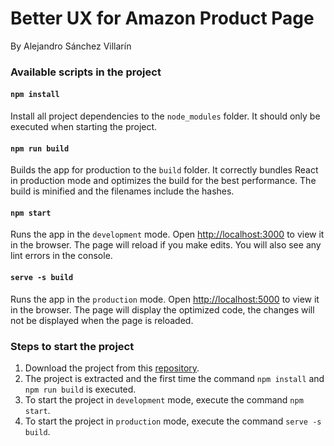 # Better UX for Amazon Product Page

By Alejandro Sánchez Villarín

### Available scripts in the project

#### `npm install`

Install all project dependencies to the `node_modules` folder. It should only be executed when starting the project.

#### `npm run build`

Builds the app for production to the `build` folder. It correctly bundles React in production mode and optimizes the build for the best performance. The build is minified and the filenames include the hashes.

#### `npm start`

Runs the app in the `development` mode. Open [http://localhost:3000](http://localhost:3000) to view it in the browser. The page will reload if you make edits. You will also see any lint errors in the console.

#### `serve -s build`

Runs the app in the `production` mode. Open [http://localhost:5000](http://localhost:5000) to view it in the browser. The page will display the optimized code, the changes will not be displayed when the page is reloaded.

### Steps to start the project

1. Download the project from this [repository](https://github.com/asvsanchez/UX-Amazon-Product-Page). 
2. The project is extracted and the first time the command `npm install` and `npm run build` is executed.
3. To start the project in `development` mode, execute the command `npm start`.
4. To start the project in `production` mode, execute the command `serve -s build`.
